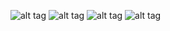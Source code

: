 ![alt tag](https://raw.github.com/bbu/wavescout-4d/master/manual/shots/scrshot1.jpg)
![alt tag](https://raw.github.com/bbu/wavescout-4d/master/manual/shots/scrshot2.jpg)
![alt tag](https://raw.github.com/bbu/wavescout-4d/master/manual/shots/scrshot3.jpg)
![alt tag](https://raw.github.com/bbu/wavescout-4d/master/manual/shots/scrshot4.jpg)
